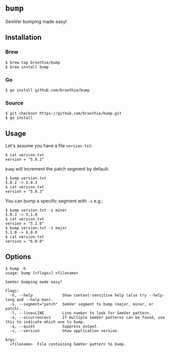# `bump`
SemVer bumping made easy!

## Installation
### Brew
```
$ brew tap broothie/bump
$ brew install bump
```

### Go
```
$ go install github.com/broothie/bump
```

### Source
```
$ git checkout https://github.com/broothie/bump.git
$ go install
```

## Usage
Let's assume you have a file `version.txt`:
```
$ cat version.txt
version = "5.0.2"
```

`bump` will increment the patch segment by default:
```
$ bump version.txt
5.0.2 -> 5.0.3
$ cat version.txt
version = "5.0.3"
```

You can bump a specific segment with `-s` e.g.:
```
$ bump version.txt -s minor
5.0.3 -> 5.1.0
$ cat version.txt
version = "5.1.0"
$ bump version.txt -s major
5.1.0 -> 6.0.0
$ cat version.txt
version = "6.0.0"
```

## Options
```
$ bump -h
usage: bump [<flags>] <filename>

SemVer bumping made easy!

Flags:
  -h, --help             Show context-sensitive help (also try --help-long and --help-man).
  -s, --segment="patch"  SemVer segment to bump (major, minor, or patch).
  -l, --line=LINE        Line number to look for SemVer pattern.
  -o, --occurrence=1     If multiple SemVer patterns can be found, use this to indicate which one to bump.
  -q, --quiet            Suppress output.
  -v, --version          Show application version.

Args:
  <filename>  File containing SemVer pattern to bump.

```

